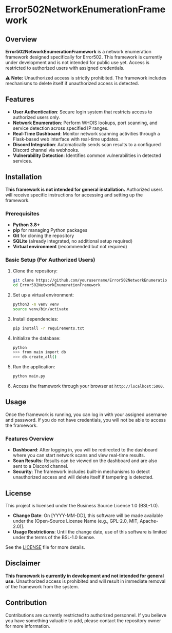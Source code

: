 # Error502NetworkEnumerationFramework

## Overview
**Error502NetworkEnumerationFramework** is a network enumeration framework designed specifically for Error502. This framework is currently under development and is not intended for public use yet. Access is restricted to authorized users with assigned credentials.

⚠️ **Note:** Unauthorized access is strictly prohibited. The framework includes mechanisms to delete itself if unauthorized access is detected.

## Features
- **User Authentication**: Secure login system that restricts access to authorized users only.
- **Network Enumeration**: Perform WHOIS lookups, port scanning, and service detection across specified IP ranges.
- **Real-Time Dashboard**: Monitor network scanning activities through a Flask-based web interface with real-time updates.
- **Discord Integration**: Automatically sends scan results to a configured Discord channel via webhooks.
- **Vulnerability Detection**: Identifies common vulnerabilities in detected services.

## Installation
**This framework is not intended for general installation.** Authorized users will receive specific instructions for accessing and setting up the framework.

### Prerequisites
- **Python 3.8+**
- **pip** for managing Python packages
- **Git** for cloning the repository
- **SQLite** (already integrated, no additional setup required)
- **Virtual environment** (recommended but not required)

### Basic Setup (For Authorized Users)
1. Clone the repository:
    ```bash
    git clone https://github.com/yourusername/Error502NetworkEnumerationFramework.git
    cd Error502NetworkEnumerationFramework
    ```

2. Set up a virtual environment:
    ```bash
    python3 -m venv venv
    source venv/bin/activate
    ```

3. Install dependencies:
    ```bash
    pip install -r requirements.txt
    ```

4. Initialize the database:
    ```bash
    python
    >>> from main import db
    >>> db.create_all()
    ```

5. Run the application:
    ```bash
    python main.py
    ```

6. Access the framework through your browser at `http://localhost:5000`.

## Usage
Once the framework is running, you can log in with your assigned username and password. If you do not have credentials, you will not be able to access the framework.

### Features Overview
- **Dashboard**: After logging in, you will be redirected to the dashboard where you can start network scans and view real-time results.
- **Scan Results**: Results can be viewed on the dashboard and are also sent to a Discord channel.
- **Security**: The framework includes built-in mechanisms to detect unauthorized access and will delete itself if tampering is detected.

## License
This project is licensed under the Business Source License 1.0 (BSL-1.0).

- **Change Date**: On [YYYY-MM-DD], this software will be made available under the [Open-Source License Name (e.g., GPL-2.0, MIT, Apache-2.0)].
- **Usage Restrictions**: Until the change date, use of this software is limited under the terms of the BSL-1.0 license.

See the [LICENSE](./LICENSE) file for more details.

## Disclaimer
**This framework is currently in development and not intended for general use.** Unauthorized access is prohibited and will result in immediate removal of the framework from the system.

## Contribution
Contributions are currently restricted to authorized personnel. If you believe you have something valuable to add, please contact the repository owner for more information.
